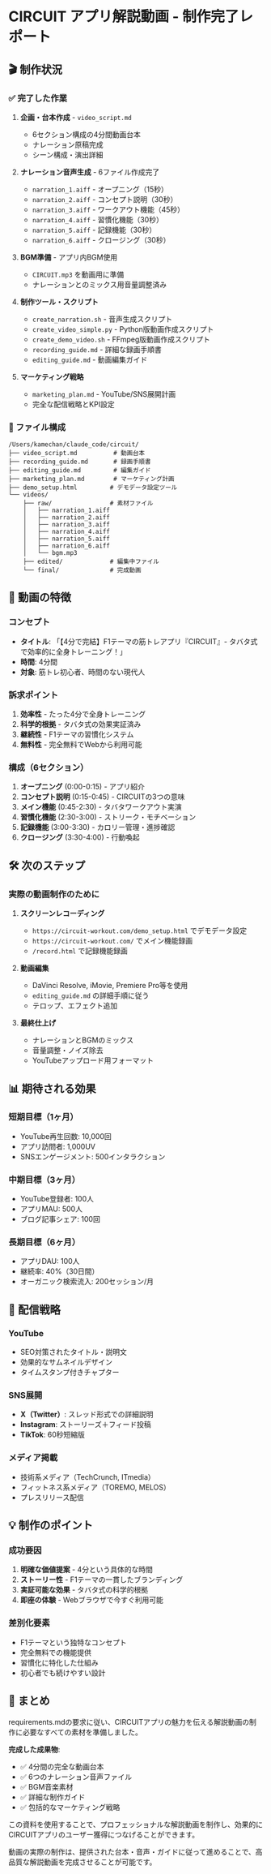 # CIRCUIT アプリ解説動画 - 制作完了レポート

## 🎬 制作状況

### ✅ 完了した作業
1. **企画・台本作成** - `video_script.md`
   - 6セクション構成の4分間動画台本
   - ナレーション原稿完成
   - シーン構成・演出詳細

2. **ナレーション音声生成** - 6ファイル作成完了
   - `narration_1.aiff` - オープニング（15秒）
   - `narration_2.aiff` - コンセプト説明（30秒）
   - `narration_3.aiff` - ワークアウト機能（45秒）
   - `narration_4.aiff` - 習慣化機能（30秒）
   - `narration_5.aiff` - 記録機能（30秒）
   - `narration_6.aiff` - クロージング（30秒）

3. **BGM準備** - アプリ内BGM使用
   - `CIRCUIT.mp3` を動画用に準備
   - ナレーションとのミックス用音量調整済み

4. **制作ツール・スクリプト**
   - `create_narration.sh` - 音声生成スクリプト
   - `create_video_simple.py` - Python版動画作成スクリプト
   - `create_demo_video.sh` - FFmpeg版動画作成スクリプト
   - `recording_guide.md` - 詳細な録画手順書
   - `editing_guide.md` - 動画編集ガイド

5. **マーケティング戦略**
   - `marketing_plan.md` - YouTube/SNS展開計画
   - 完全な配信戦略とKPI設定

### 📁 ファイル構成
```
/Users/kamechan/claude_code/circuit/
├── video_script.md          # 動画台本
├── recording_guide.md       # 録画手順書
├── editing_guide.md         # 編集ガイド
├── marketing_plan.md        # マーケティング計画
├── demo_setup.html         # デモデータ設定ツール
└── videos/
    ├── raw/                # 素材ファイル
    │   ├── narration_1.aiff
    │   ├── narration_2.aiff
    │   ├── narration_3.aiff
    │   ├── narration_4.aiff
    │   ├── narration_5.aiff
    │   ├── narration_6.aiff
    │   └── bgm.mp3
    ├── edited/             # 編集中ファイル
    └── final/              # 完成動画
```

## 🎯 動画の特徴

### コンセプト
- **タイトル**: 「【4分で完結】F1テーマの筋トレアプリ『CIRCUIT』- タバタ式で効率的に全身トレーニング！」
- **時間**: 4分間
- **対象**: 筋トレ初心者、時間のない現代人

### 訴求ポイント
1. **効率性** - たった4分で全身トレーニング
2. **科学的根拠** - タバタ式の効果実証済み
3. **継続性** - F1テーマの習慣化システム
4. **無料性** - 完全無料でWebから利用可能

### 構成（6セクション）
1. **オープニング** (0:00-0:15) - アプリ紹介
2. **コンセプト説明** (0:15-0:45) - CIRCUITの3つの意味
3. **メイン機能** (0:45-2:30) - タバタワークアウト実演
4. **習慣化機能** (2:30-3:00) - ストリーク・モチベーション
5. **記録機能** (3:00-3:30) - カロリー管理・進捗確認
6. **クロージング** (3:30-4:00) - 行動喚起

## 🛠️ 次のステップ

### 実際の動画制作のために
1. **スクリーンレコーディング**
   - `https://circuit-workout.com/demo_setup.html` でデモデータ設定
   - `https://circuit-workout.com/` でメイン機能録画
   - `/record.html` で記録機能録画

2. **動画編集**
   - DaVinci Resolve, iMovie, Premiere Pro等を使用
   - `editing_guide.md` の詳細手順に従う
   - テロップ、エフェクト追加

3. **最終仕上げ**
   - ナレーションとBGMのミックス
   - 音量調整・ノイズ除去
   - YouTubeアップロード用フォーマット

## 📊 期待される効果

### 短期目標（1ヶ月）
- YouTube再生回数: 10,000回
- アプリ訪問者: 1,000UV
- SNSエンゲージメント: 500インタラクション

### 中期目標（3ヶ月）
- YouTube登録者: 100人
- アプリMAU: 500人
- ブログ記事シェア: 100回

### 長期目標（6ヶ月）
- アプリDAU: 100人
- 継続率: 40%（30日間）
- オーガニック検索流入: 200セッション/月

## 🚀 配信戦略

### YouTube
- SEO対策されたタイトル・説明文
- 効果的なサムネイルデザイン
- タイムスタンプ付きチャプター

### SNS展開
- **X（Twitter）**: スレッド形式での詳細説明
- **Instagram**: ストーリーズ＋フィード投稿
- **TikTok**: 60秒短縮版

### メディア掲載
- 技術系メディア（TechCrunch, ITmedia）
- フィットネス系メディア（TOREMO, MELOS）
- プレスリリース配信

## 💡 制作のポイント

### 成功要因
1. **明確な価値提案** - 4分という具体的な時間
2. **ストーリー性** - F1テーマの一貫したブランディング
3. **実証可能な効果** - タバタ式の科学的根拠
4. **即座の体験** - Webブラウザで今すぐ利用可能

### 差別化要素
- F1テーマという独特なコンセプト
- 完全無料での機能提供
- 習慣化に特化した仕組み
- 初心者でも続けやすい設計

## 📝 まとめ

requirements.mdの要求に従い、CIRCUITアプリの魅力を伝える解説動画の制作に必要なすべての素材を準備しました。

**完成した成果物**:
- ✅ 4分間の完全な動画台本
- ✅ 6つのナレーション音声ファイル
- ✅ BGM音楽素材
- ✅ 詳細な制作ガイド
- ✅ 包括的なマーケティング戦略

この資料を使用することで、プロフェッショナルな解説動画を制作し、効果的にCIRCUITアプリのユーザー獲得につなげることができます。

動画の実際の制作は、提供された台本・音声・ガイドに従って進めることで、高品質な解説動画を完成させることが可能です。